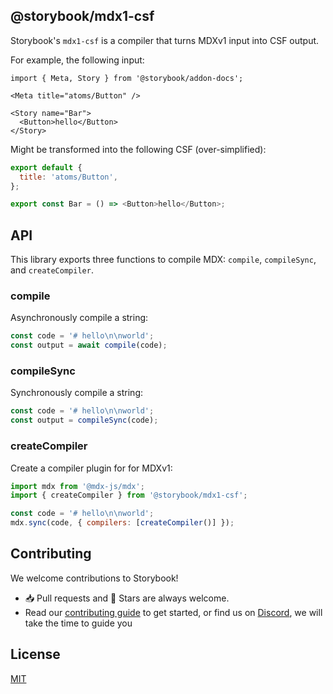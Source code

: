## @storybook/mdx1-csf

Storybook's `mdx1-csf` is a compiler that turns MDXv1 input into CSF output.

For example, the following input:

```mdx
import { Meta, Story } from '@storybook/addon-docs';

<Meta title="atoms/Button" />

<Story name="Bar">
  <Button>hello</Button>
</Story>
```

Might be transformed into the following CSF (over-simplified):

```js
export default {
  title: 'atoms/Button',
};

export const Bar = () => <Button>hello</Button>;
```

## API

This library exports three functions to compile MDX: `compile`, `compileSync`, and `createCompiler`.

### compile

Asynchronously compile a string:

```js
const code = '# hello\n\nworld';
const output = await compile(code);
```

### compileSync

Synchronously compile a string:

```js
const code = '# hello\n\nworld';
const output = compileSync(code);
```

### createCompiler

Create a compiler plugin for for MDXv1:

```js
import mdx from '@mdx-js/mdx';
import { createCompiler } from '@storybook/mdx1-csf';

const code = '# hello\n\nworld';
mdx.sync(code, { compilers: [createCompiler()] });
```

## Contributing

We welcome contributions to Storybook!

- 📥 Pull requests and 🌟 Stars are always welcome.
- Read our [contributing guide](CONTRIBUTING.md) to get started,
  or find us on [Discord](https://discord.gg/storybook), we will take the time to guide you

## License

[MIT](https://github.com/storybookjs/csf-mdx1/blob/main/LICENSE)
